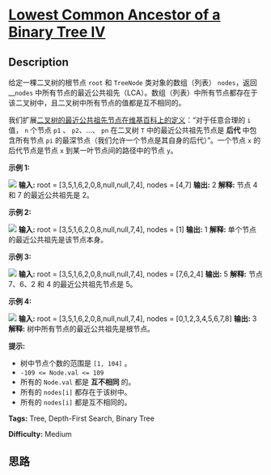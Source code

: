 # [Lowest Common Ancestor of a Binary Tree IV][title]

## Description

给定一棵二叉树的根节点 `root` 和 `TreeNode` 类对象的数组（列表） `nodes`，返回 __`nodes`
中所有节点的最近公共祖先（LCA）。数组（列表）中所有节点都存在于该二叉树中，且二叉树中所有节点的值都是互不相同的。

我们扩展[二叉树的最近公共祖先节点在维基百科上的定义](https://en.wikipedia.org/wiki/Lowest_common_ancestor)：“对于任意合理的
`i` 值， `n` 个节点 `p1` 、 `p2`、...、 `pn` 在二叉树 `T` 中的最近公共祖先节点是 **后代** 中包含所有节点 `pi`
的最深节点（我们允许一个节点是其自身的后代）”。一个节点 `x` 的后代节点是节点 `x` 到某一叶节点间的路径中的节点 `y`。

**示例 1:**

![](https://assets.leetcode.com/uploads/2018/12/14/binarytree.png)
            **输入:** root = [3,5,1,6,2,0,8,null,null,7,4], nodes = [4,7]    **输出:** 2    **解释:** 节点 4 和 7 的最近公共祖先是 2。    

**示例 2:**

![](https://assets.leetcode.com/uploads/2018/12/14/binarytree.png)
            **输入:** root = [3,5,1,6,2,0,8,null,null,7,4], nodes = [1]    **输出:** 1    **解释:** 单个节点的最近公共祖先是该节点本身。        

**示例 3:**

![](https://assets.leetcode.com/uploads/2018/12/14/binarytree.png)
            **输入:** root = [3,5,1,6,2,0,8,null,null,7,4], nodes = [7,6,2,4]    **输出:** 5    **解释:** 节点 7、6、2 和 4 的最近公共祖先节点是 5。    

**示例 4:**

![](https://assets.leetcode.com/uploads/2018/12/14/binarytree.png)
            **输入:** root = [3,5,1,6,2,0,8,null,null,7,4], nodes = [0,1,2,3,4,5,6,7,8]    **输出:** 3    **解释:** 树中所有节点的最近公共祖先是根节点。    

**提示:**

  * 树中节点个数的范围是 `[1, 104]` 。
  * `-109 <= Node.val <= 109`
  * 所有的 `Node.val` 都是 **互不相同** 的。
  * 所有的 `nodes[i]` 都存在于该树中。
  * 所有的 `nodes[i]` 都是互不相同的。


**Tags:** Tree, Depth-First Search, Binary Tree

**Difficulty:** Medium

## 思路

[title]: https://leetcode-cn.com/problems/lowest-common-ancestor-of-a-binary-tree-iv
